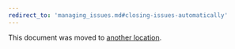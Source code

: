 ```yaml
---
redirect_to: 'managing_issues.md#closing-issues-automatically'
---
```


This document was moved to [another location](managing_issues.md#closing-issues-automatically).
